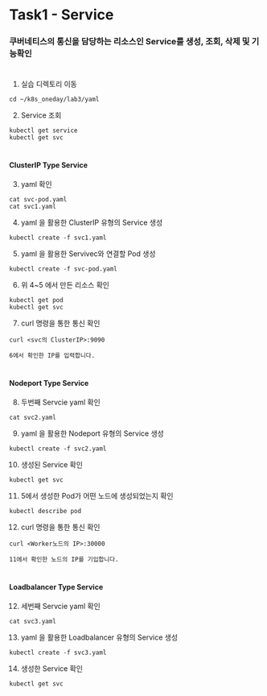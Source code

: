 # Task1 - Service  

### 쿠버네티스의 통신을 담당하는 리소스인 Service를 생성, 조회, 삭제 및 기능확인
#  
1. 실습 디렉토리 이동
```
cd ~/k8s_oneday/lab3/yaml
```

2. Service 조회
```
kubectl get service
kubectl get svc
```  
#
#### ClusterIP Type Service


3. yaml 확인

```
cat svc-pod.yaml
cat svc1.yaml
```  

4. yaml 을 활용한 ClusterIP 유형의 Service 생성
```
kubectl create -f svc1.yaml
```

5. yaml 을 활용한 Servivec와 연결할 Pod 생성
```
kubectl create -f svc-pod.yaml
```

6. 위 4~5 에서 만든 리소스 확인
```
kubectl get pod
kubectl get svc
```

7. curl 명령을 통한 통신 확인
```
curl <svc의 ClusterIP>:9090
```  
`6에서 확인한 IP를 입력합니다.`

#
#### Nodeport Type Service


8. 두번째 Servcie yaml 확인
```
cat svc2.yaml
```


9. yaml 을 활용한 Nodeport 유형의 Service 생성
```
kubectl create -f svc2.yaml
```

10. 생성된 Service 확인
```
kubectl get svc
```

11. 5에서 생성한 Pod가 어떤 노드에 생성되었는지 확인
```
kubectl describe pod
```


12. curl 명령을 통한 통신 확인
```
curl <Worker노드의 IP>:30000
```
`11에서 확인한 노드의 IP를 기입합니다.`

#
#### Loadbalancer Type Service

12. 세번째 Servcie yaml 확인
```
cat svc3.yaml
```
13. yaml 을 활용한 Loadbalancer 유형의 Service 생성
```
kubectl create -f svc3.yaml
```

14. 생성한 Service 확인
```
kubectl get svc
```
